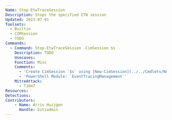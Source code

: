 ```yaml
---
Name: Stop-EtwTraceSession
Description: Stops the specified ETW session
Updated: 2023-07-01
Toolsets:
  - Builtin
  - CIMSession
  - TODO
Commands:
  - Command: Stop-EtwTraceSession -CimSession $s
    Description: TODO
    Usecases:
    Function: Misc
    Comments:
      - 'Create CimSession `$s` using [New-CimSession](../../Cmdlets/New-CimSession/)'
      - 'PowerShell Module: `EventTracingManagement`'
    MitreAttack:
      - T1047
Resources:
Detections:
Contributors:
    - Name: Arris Huijgen
      Handle: bitsadmin
---
```

